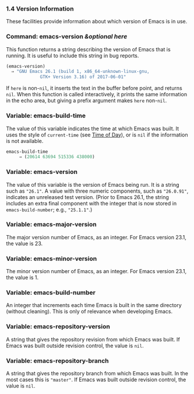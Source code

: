 

### 1.4 Version Information

These facilities provide information about which version of Emacs is in use.

### Command: **emacs-version** *\&optional here*

This function returns a string describing the version of Emacs that is running. It is useful to include this string in bug reports.

```lisp
(emacs-version)
  ⇒ "GNU Emacs 26.1 (build 1, x86_64-unknown-linux-gnu,
             GTK+ Version 3.16) of 2017-06-01"
```

If `here` is non-`nil`, it inserts the text in the buffer before point, and returns `nil`. When this function is called interactively, it prints the same information in the echo area, but giving a prefix argument makes `here` non-`nil`.

### Variable: **emacs-build-time**

The value of this variable indicates the time at which Emacs was built. It uses the style of `current-time` (see [Time of Day](Time-of-Day.html)), or is `nil` if the information is not available.

```lisp
emacs-build-time
     ⇒ (20614 63694 515336 438000)
```

### Variable: **emacs-version**

The value of this variable is the version of Emacs being run. It is a string such as `"26.1"`. A value with three numeric components, such as `"26.0.91"`, indicates an unreleased test version. (Prior to Emacs 26.1, the string includes an extra final component with the integer that is now stored in `emacs-build-number`; e.g., `"25.1.1"`.)

### Variable: **emacs-major-version**

The major version number of Emacs, as an integer. For Emacs version 23.1, the value is 23.

### Variable: **emacs-minor-version**

The minor version number of Emacs, as an integer. For Emacs version 23.1, the value is 1.

### Variable: **emacs-build-number**

An integer that increments each time Emacs is built in the same directory (without cleaning). This is only of relevance when developing Emacs.

### Variable: **emacs-repository-version**

A string that gives the repository revision from which Emacs was built. If Emacs was built outside revision control, the value is `nil`.

### Variable: **emacs-repository-branch**

A string that gives the repository branch from which Emacs was built. In the most cases this is `"master"`. If Emacs was built outside revision control, the value is `nil`.

